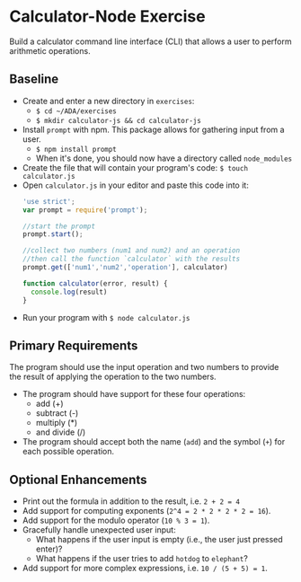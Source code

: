 # Calculator-Node Exercise
Build a calculator command line interface (CLI) that allows a user to perform arithmetic operations.

## Baseline
- Create and enter a new directory in `exercises`:
  + `$ cd ~/ADA/exercises`
  + `$ mkdir calculator-js && cd calculator-js`
- Install `prompt` with npm. This package allows for gathering input from a user.
  + `$ npm install prompt`
  + When it's done, you should now have a directory called `node_modules`
- Create the file that will contain your program's code: `$ touch calculator.js`
- Open `calculator.js` in your editor and paste this code into it:
  ```javascript
  'use strict';
  var prompt = require('prompt');

  //start the prompt
  prompt.start();

  //collect two numbers (num1 and num2) and an operation
  //then call the function `calculator` with the results
  prompt.get(['num1','num2','operation'], calculator)

  function calculator(error, result) {
    console.log(result)
  }
  ```
- Run your program with `$ node calculator.js`

## Primary Requirements
The program should use the input operation and two numbers to provide the result of applying the operation to the two numbers.

- The program should have support for these four operations:
    - add (+)
    - subtract (-)
    - multiply (*)
    - and divide (/)
- The program should accept both the name (`add`) and the symbol (`+`) for each possible operation.

## Optional Enhancements
- Print out the formula in addition to the result, i.e. `2 + 2 = 4`
- Add support for computing exponents (`2^4 = 2 * 2 * 2 * 2 = 16`).
- Add support for the modulo operator (`10 % 3 = 1`).
- Gracefully handle unexpected user input:
  - What happens if the user input is empty (i.e., the user just pressed enter)?
  - What happens if the user tries to add `hotdog` to `elephant`?
- Add support for more complex expressions, i.e. `10 / (5 + 5) = 1`.
